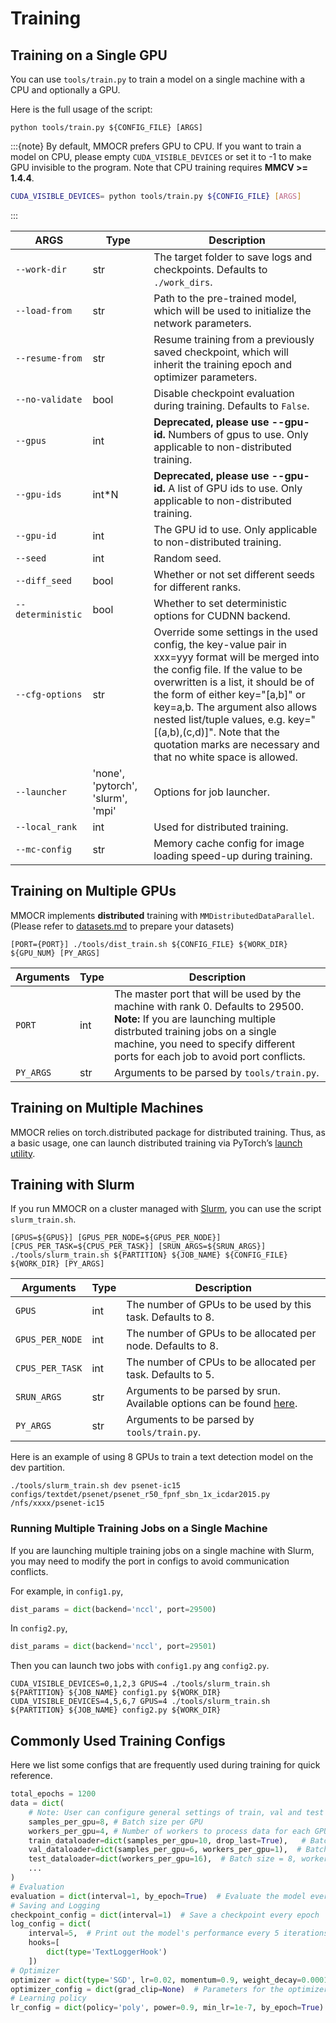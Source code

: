 # Training

## Training on a Single GPU

You can use `tools/train.py` to train a model on a single machine with a CPU and optionally a GPU.

Here is the full usage of the script:

```shell
python tools/train.py ${CONFIG_FILE} [ARGS]
```

:::{note}
By default, MMOCR prefers GPU to CPU. If you want to train a model on CPU, please empty `CUDA_VISIBLE_DEVICES` or set it to -1 to make GPU invisible to the program. Note that CPU training requires **MMCV >= 1.4.4**.

```bash
CUDA_VISIBLE_DEVICES= python tools/train.py ${CONFIG_FILE} [ARGS]
```

:::

| ARGS              | Type                              | Description                                                                                                                                                                                                                                                                                                                                                                            |
| ----------------- | --------------------------------- | -------------------------------------------------------------------------------------------------------------------------------------------------------------------------------------------------------------------------------------------------------------------------------------------------------------------------------------------------------------------------------------- |
| `--work-dir`      | str                               | The target folder to save logs and checkpoints. Defaults to `./work_dirs`.                                                                                                                                                                                                                                                                                                             |
| `--load-from`     | str                               | Path to the pre-trained model, which will be used to initialize the network parameters.                                                                                                                                                                                                                                                                                                                                  |
| `--resume-from`   | str                              | Resume training from a previously saved checkpoint, which will inherit the training epoch and optimizer         parameters.                                                                                                                                                                                                                                                                                                                             |
| `--no-validate`   | bool                              | Disable checkpoint evaluation during training. Defaults to `False`.                                                                                                                                                                                                                                                                                                                    |
| `--gpus`          | int                               | **Deprecated, please use --gpu-id.** Numbers of gpus to use. Only applicable to non-distributed training.                                                                                                                                                                                                                                                                              |
| `--gpu-ids`       | int*N                             | **Deprecated, please use --gpu-id.** A list of GPU ids to use. Only applicable to non-distributed training.                                                                                                                                                                                                                                                                            |
| `--gpu-id`        | int                               | The GPU id to use. Only applicable to non-distributed training.                                                                                                                                                                                                                                                                                                                        |
| `--seed`          | int                               | Random seed.                                                                                                                                                                                                                                                                                                                                                                           |
| `--diff_seed`          | bool                               | Whether or not set different seeds for different ranks.                                                                                                                                                                                                                                                                                                                                                                           |
| `--deterministic` | bool                              | Whether to set deterministic options for CUDNN backend.                                                                                                                                                                                                                                                                                                                                |
| `--cfg-options`   | str                               | Override some settings in the used config, the key-value pair in xxx=yyy format will be merged into the config file. If the value to be overwritten is a list, it should be of the form of either key="[a,b]" or key=a,b. The argument also allows nested list/tuple values, e.g. key="[(a,b),(c,d)]". Note that the quotation marks are necessary and that no white space is allowed. |
| `--launcher`      | 'none', 'pytorch', 'slurm', 'mpi' | Options for job launcher.                                                                                                                                                                                                                                                                                                                                                              |
| `--local_rank`    | int                               | Used for distributed training.                                                                                                                                                                                                                                                                                                                                                         |
| `--mc-config`     | str                               | Memory cache config for image loading speed-up during training.                                                                                                                                                                                                                                                                                                                        |

## Training on Multiple GPUs

MMOCR implements **distributed** training with `MMDistributedDataParallel`. (Please refer to [datasets.md](datasets.md) to prepare your datasets)

```shell
[PORT={PORT}] ./tools/dist_train.sh ${CONFIG_FILE} ${WORK_DIR} ${GPU_NUM} [PY_ARGS]
```

| Arguments | Type | Description                                                                                                                                                                                                                                      |
| --------- | ---- | ------------------------------------------------------------------------------------------------------------------------------------------------------------------------------------------------------------------------------------------------ |
| `PORT`    | int  | The master port that will be used by the machine with rank 0. Defaults to 29500. **Note:** If you are launching multiple distrbuted training jobs on a single machine, you need to specify different ports for each job to avoid port conflicts. |
| `PY_ARGS` | str  | Arguments to be parsed by `tools/train.py`.                                                                                                                                                                                                      |

## Training on Multiple Machines

MMOCR relies on torch.distributed package for distributed training. Thus, as a basic usage, one can launch distributed training via PyTorch’s [launch utility](https://pytorch.org/docs/stable/distributed.html#launch-utility).

## Training with Slurm

If you run MMOCR on a cluster managed with [Slurm](https://slurm.schedmd.com/), you can use the script `slurm_train.sh`.

```shell
[GPUS=${GPUS}] [GPUS_PER_NODE=${GPUS_PER_NODE}] [CPUS_PER_TASK=${CPUS_PER_TASK}] [SRUN_ARGS=${SRUN_ARGS}] ./tools/slurm_train.sh ${PARTITION} ${JOB_NAME} ${CONFIG_FILE} ${WORK_DIR} [PY_ARGS]
```

| Arguments       | Type | Description                                                                                                 |
| --------------- | ---- | ----------------------------------------------------------------------------------------------------------- |
| `GPUS`          | int  | The number of GPUs to be used by this task. Defaults to 8.                                                  |
| `GPUS_PER_NODE` | int  | The number of GPUs to be allocated per node. Defaults to 8.                                                 |
| `CPUS_PER_TASK` | int  | The number of CPUs to be allocated per task. Defaults to 5.                                                 |
| `SRUN_ARGS`     | str  | Arguments to be parsed by srun. Available options can be found [here](https://slurm.schedmd.com/srun.html). |
| `PY_ARGS`       | str  | Arguments to be parsed by `tools/train.py`.                                                                 |

Here is an example of using 8 GPUs to train a text detection model on the dev partition.

```shell
./tools/slurm_train.sh dev psenet-ic15 configs/textdet/psenet/psenet_r50_fpnf_sbn_1x_icdar2015.py /nfs/xxxx/psenet-ic15
```

### Running Multiple Training Jobs on a Single Machine

If you are launching multiple training jobs on a single machine with Slurm, you may need to modify the port in configs to avoid communication conflicts.

For example, in `config1.py`,

```python
dist_params = dict(backend='nccl', port=29500)
```

In `config2.py`,

```python
dist_params = dict(backend='nccl', port=29501)
```

Then you can launch two jobs with `config1.py` ang `config2.py`.

```shell
CUDA_VISIBLE_DEVICES=0,1,2,3 GPUS=4 ./tools/slurm_train.sh ${PARTITION} ${JOB_NAME} config1.py ${WORK_DIR}
CUDA_VISIBLE_DEVICES=4,5,6,7 GPUS=4 ./tools/slurm_train.sh ${PARTITION} ${JOB_NAME} config2.py ${WORK_DIR}
```

## Commonly Used Training Configs

Here we list some configs that are frequently used during training for quick reference.

```python
total_epochs = 1200
data = dict(
    # Note: User can configure general settings of train, val and test dataloader by specifying them here. However, their values can be overridden in dataloader's config.
    samples_per_gpu=8, # Batch size per GPU
    workers_per_gpu=4, # Number of workers to process data for each GPU
    train_dataloader=dict(samples_per_gpu=10, drop_last=True),   # Batch size = 10, workers_per_gpu = 4
    val_dataloader=dict(samples_per_gpu=6, workers_per_gpu=1),  # Batch size = 6, workers_per_gpu = 1
    test_dataloader=dict(workers_per_gpu=16),  # Batch size = 8, workers_per_gpu = 16
    ...
)
# Evaluation
evaluation = dict(interval=1, by_epoch=True)  # Evaluate the model every epoch
# Saving and Logging
checkpoint_config = dict(interval=1)  # Save a checkpoint every epoch
log_config = dict(
    interval=5,  # Print out the model's performance every 5 iterations
    hooks=[
        dict(type='TextLoggerHook')
    ])
# Optimizer
optimizer = dict(type='SGD', lr=0.02, momentum=0.9, weight_decay=0.0001)  # Supports all optimizers in PyTorch and shares the same parameters
optimizer_config = dict(grad_clip=None)  # Parameters for the optimizer hook. See https://github.com/open-mmlab/mmcv/blob/master/mmcv/runner/hooks/optimizer.py for implementation details
# Learning policy
lr_config = dict(policy='poly', power=0.9, min_lr=1e-7, by_epoch=True)
```
